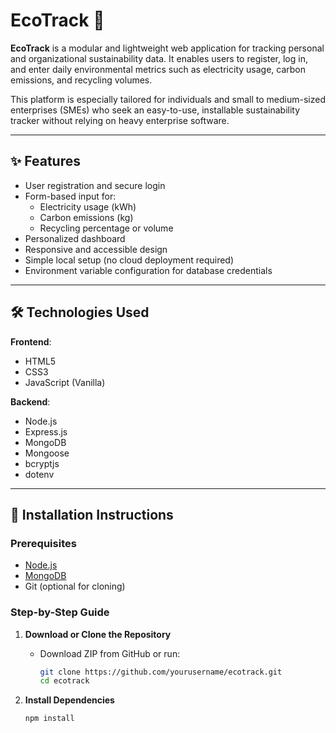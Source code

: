 # EcoTrack 🌱

**EcoTrack** is a modular and lightweight web application for tracking personal and organizational sustainability data. It enables users to register, log in, and enter daily environmental metrics such as electricity usage, carbon emissions, and recycling volumes.

This platform is especially tailored for individuals and small to medium-sized enterprises (SMEs) who seek an easy-to-use, installable sustainability tracker without relying on heavy enterprise software.

---

## ✨ Features

- User registration and secure login
- Form-based input for:
  - Electricity usage (kWh)
  - Carbon emissions (kg)
  - Recycling percentage or volume
- Personalized dashboard
- Responsive and accessible design
- Simple local setup (no cloud deployment required)
- Environment variable configuration for database credentials

---

## 🛠️ Technologies Used

**Frontend**:
- HTML5
- CSS3
- JavaScript (Vanilla)

**Backend**:
- Node.js
- Express.js
- MongoDB
- Mongoose
- bcryptjs
- dotenv

---

## 🚀 Installation Instructions

### Prerequisites
- [Node.js](https://nodejs.org/)
- [MongoDB](https://www.mongodb.com/)
- Git (optional for cloning)

### Step-by-Step Guide

1. **Download or Clone the Repository**
   - Download ZIP from GitHub or run:
     ```bash
     git clone https://github.com/yourusername/ecotrack.git
     cd ecotrack
     ```

2. **Install Dependencies**
   ```bash
   npm install
